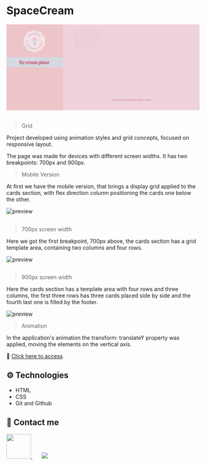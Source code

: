 # SpaceCream

![preview](./.github/Readme01.gif)

##

> Grid

Project developed using animation styles and grid concepts, focused on responsive layout.

The page was made for devices with different screen widths. It has two breakpoints: 700px and 900px.

> Mobile Version

At first we have the mobile version, that brings a display grid applied to the cards section,
with flex direction column positioning the cards one below the other.

![preview](./.github/Readme03.gif)

##

> 700px screen width

Here we got the first breakpoint, 700px above, the cards section has a grid template area, containing two columns and four rows.

![preview](./.github/Readme02.gif)

##

> 900px screen width

Here the cards section has a template area with four rows and three columns, the first three rows has three cards placed side by side and the fourth last one is filled by the footer.

![preview](./.github/Readme04.gif)

> Animation

In the application's animation the transform: translateY property was applied, moving the elements on the vertical axis.

🔗 [Click here to access](https://brunasbarbosa.github.io/Space-cream/)
## ⚙️ Technologies
- HTML
- CSS
- Git and Github

## ​💌 Contact me

<a href="https://www.linkedin.com/in/brunas-barbosa/">
  <img style="width: 64px; height: 64px;" src="https://user-images.githubusercontent.com/112329870/192917683-decc9168-7eea-4401-abf4-4f59cf5dd585.png">
</a>
&nbsp;
&nbsp;
&nbsp;
<a href="mailto:brunas_barbosa@hotmail.com">
  <img src="https://img.icons8.com/external-flaticons-lineal-color-flat-icons/64/000000/external-email-communication-media-flaticons-lineal-color-flat-icons.png"/>
</a>


